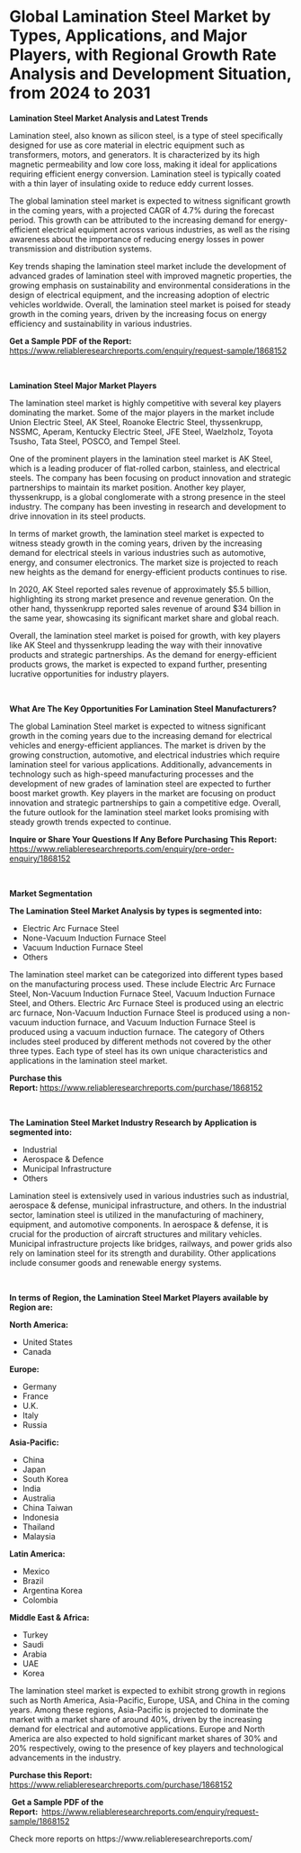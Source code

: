 <p><h1>Global Lamination Steel Market by Types, Applications, and Major Players, with Regional Growth Rate Analysis and Development Situation, from 2024 to 2031</h1></p><p><strong>Lamination Steel Market Analysis and Latest Trends</strong></p>
<p><p>Lamination steel, also known as silicon steel, is a type of steel specifically designed for use as core material in electric equipment such as transformers, motors, and generators. It is characterized by its high magnetic permeability and low core loss, making it ideal for applications requiring efficient energy conversion. Lamination steel is typically coated with a thin layer of insulating oxide to reduce eddy current losses.</p><p>The global lamination steel market is expected to witness significant growth in the coming years, with a projected CAGR of 4.7% during the forecast period. This growth can be attributed to the increasing demand for energy-efficient electrical equipment across various industries, as well as the rising awareness about the importance of reducing energy losses in power transmission and distribution systems.</p><p>Key trends shaping the lamination steel market include the development of advanced grades of lamination steel with improved magnetic properties, the growing emphasis on sustainability and environmental considerations in the design of electrical equipment, and the increasing adoption of electric vehicles worldwide. Overall, the lamination steel market is poised for steady growth in the coming years, driven by the increasing focus on energy efficiency and sustainability in various industries.</p></p>
<p><strong>Get a Sample PDF of the Report:&nbsp;</strong> <a href="https://www.reliableresearchreports.com/enquiry/request-sample/1868152">https://www.reliableresearchreports.com/enquiry/request-sample/1868152</a></p>
<p>&nbsp;</p>
<p><strong>Lamination Steel Major Market Players</strong></p>
<p><p>The lamination steel market is highly competitive with several key players dominating the market. Some of the major players in the market include Union Electric Steel, AK Steel, Roanoke Electric Steel, thyssenkrupp, NSSMC, Aperam, Kentucky Electric Steel, JFE Steel, Waelzholz, Toyota Tsusho, Tata Steel, POSCO, and Tempel Steel.</p><p>One of the prominent players in the lamination steel market is AK Steel, which is a leading producer of flat-rolled carbon, stainless, and electrical steels. The company has been focusing on product innovation and strategic partnerships to maintain its market position. Another key player, thyssenkrupp, is a global conglomerate with a strong presence in the steel industry. The company has been investing in research and development to drive innovation in its steel products.</p><p>In terms of market growth, the lamination steel market is expected to witness steady growth in the coming years, driven by the increasing demand for electrical steels in various industries such as automotive, energy, and consumer electronics. The market size is projected to reach new heights as the demand for energy-efficient products continues to rise.</p><p>In 2020, AK Steel reported sales revenue of approximately $5.5 billion, highlighting its strong market presence and revenue generation. On the other hand, thyssenkrupp reported sales revenue of around $34 billion in the same year, showcasing its significant market share and global reach.</p><p>Overall, the lamination steel market is poised for growth, with key players like AK Steel and thyssenkrupp leading the way with their innovative products and strategic partnerships. As the demand for energy-efficient products grows, the market is expected to expand further, presenting lucrative opportunities for industry players.</p></p>
<p>&nbsp;</p>
<p><strong>What Are The Key Opportunities For Lamination Steel Manufacturers?</strong></p>
<p><p>The global Lamination Steel market is expected to witness significant growth in the coming years due to the increasing demand for electrical vehicles and energy-efficient appliances. The market is driven by the growing construction, automotive, and electrical industries which require lamination steel for various applications. Additionally, advancements in technology such as high-speed manufacturing processes and the development of new grades of lamination steel are expected to further boost market growth. Key players in the market are focusing on product innovation and strategic partnerships to gain a competitive edge. Overall, the future outlook for the lamination steel market looks promising with steady growth trends expected to continue.</p></p>
<p><strong>Inquire or Share Your Questions If Any Before Purchasing This Report:</strong> <a href="https://www.reliableresearchreports.com/enquiry/pre-order-enquiry/1868152">https://www.reliableresearchreports.com/enquiry/pre-order-enquiry/1868152</a></p>
<p>&nbsp;</p>
<p><strong>Market Segmentation</strong></p>
<p><strong>The Lamination Steel Market Analysis by types is segmented into:</strong></p>
<p><ul><li>Electric Arc Furnace Steel</li><li>None-Vacuum Induction Furnace Steel</li><li>Vacuum Induction Furnace Steel</li><li>Others</li></ul></p>
<p><p>The lamination steel market can be categorized into different types based on the manufacturing process used. These include Electric Arc Furnace Steel, Non-Vacuum Induction Furnace Steel, Vacuum Induction Furnace Steel, and Others. Electric Arc Furnace Steel is produced using an electric arc furnace, Non-Vacuum Induction Furnace Steel is produced using a non-vacuum induction furnace, and Vacuum Induction Furnace Steel is produced using a vacuum induction furnace. The category of Others includes steel produced by different methods not covered by the other three types. Each type of steel has its own unique characteristics and applications in the lamination steel market.</p></p>
<p><strong>Purchase this Report:&nbsp;</strong><a href="https://www.reliableresearchreports.com/purchase/1868152">https://www.reliableresearchreports.com/purchase/1868152</a></p>
<p>&nbsp;</p>
<p><strong>The Lamination Steel Market Industry Research by Application is segmented into:</strong></p>
<p><ul><li>Industrial</li><li>Aerospace & Defence</li><li>Municipal Infrastructure</li><li>Others</li></ul></p>
<p><p>Lamination steel is extensively used in various industries such as industrial, aerospace & defense, municipal infrastructure, and others. In the industrial sector, lamination steel is utilized in the manufacturing of machinery, equipment, and automotive components. In aerospace & defense, it is crucial for the production of aircraft structures and military vehicles. Municipal infrastructure projects like bridges, railways, and power grids also rely on lamination steel for its strength and durability. Other applications include consumer goods and renewable energy systems.</p></p>
<p>&nbsp;</p>
<p><strong>In terms of Region, the Lamination Steel Market Players available by Region are:</strong></p>
<p>
    <p> <strong> North America: </strong>
        <ul>
            <li>United States</li>
            <li>Canada</li>
        </ul>
        </p> 
    <p> <strong> Europe: </strong>
        <ul>
            <li>Germany</li>
            <li>France</li>
            <li>U.K.</li>
            <li>Italy</li>
            <li>Russia</li>
        </ul>
        </p> 
    <p> <strong> Asia-Pacific: </strong>
        <ul>
            <li>China</li>
            <li>Japan</li>
            <li>South Korea</li>
            <li>India</li>
            <li>Australia</li>
            <li>China Taiwan</li>
            <li>Indonesia</li>
            <li>Thailand</li>
            <li>Malaysia</li>
        </ul>
        </p> 
    <p> <strong> Latin America: </strong>
        <ul>
            <li>Mexico</li>
            <li>Brazil</li>
            <li>Argentina Korea</li>
            <li>Colombia</li>
        </ul>
        </p> 
    <p> <strong> Middle East & Africa: </strong>
        <ul>
            <li>Turkey</li>
            <li>Saudi</li>
            <li>Arabia</li>
            <li>UAE</li>
            <li>Korea</li>
        </ul>
    </p>
    </p>
<p><p>The lamination steel market is expected to exhibit strong growth in regions such as North America, Asia-Pacific, Europe, USA, and China in the coming years. Among these regions, Asia-Pacific is projected to dominate the market with a market share of around 40%, driven by the increasing demand for electrical and automotive applications. Europe and North America are also expected to hold significant market shares of 30% and 20% respectively, owing to the presence of key players and technological advancements in the industry.</p></p>
<p><strong>Purchase this Report: </strong><a href="https://www.reliableresearchreports.com/purchase/1868152">https://www.reliableresearchreports.com/purchase/1868152</a></p>
<p>&nbsp;<strong>Get a Sample PDF of the Report:&nbsp;&nbsp;</strong><a href="https://www.reliableresearchreports.com/enquiry/request-sample/1868152">https://www.reliableresearchreports.com/enquiry/request-sample/1868152</a></p>
<p><strong></strong></p>
<p>Check more reports on https://www.reliableresearchreports.com/</p>